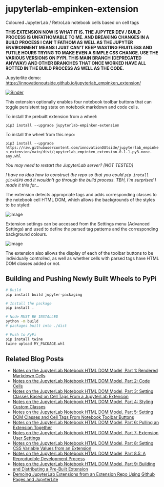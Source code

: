 # jupyterlab-empinken-extension
Coloured JupyterLab / RetroLab notebook cells based on cell tags

**THIS EXTENSION NOW IS WHAT IT IS. THE JUPYTER DEV / BUILD PROCESS IS UNFATHOMABLE TO ME. AND BREAKING CHANGES IN A BUILD PROCESS I CAN'T FATHOM AS WELL AS THE JUPYTER ENVIRONMENT MEANS I JUST CAN'T KEEP WASTING FRUITLESS AND FUTILE HOURS TRYING TO MAKE EVEN A SIMPLE CSS CHANGE. USE THE VARIOUS VERSIONS ON PYPI. THIS MAIN BRANCH (DEPRECATED ANYWAY) AND OTHER BRANCHES THAT ONCE WORKED HAVE ALL ROTTED IN THE BUILD PROCESS AS WELL AS THE CODE.**

Jupyterlite demo: https://innovationoutside.github.io/jupyterlab_empinken_extension/

[![Binder](https://mybinder.org/badge_logo.svg)](https://mybinder.org/v2/gh/innovationOUtside/jupyterlab_empinken_extension/HEAD?labpath=content%2Fdemo.ipynb)

This extension optionally enables four notebook toolbar buttons that can toggle persistent tag state on notebook markdown and code cells.

To install the prebuilt extension from a wheel:

`pip3 install --upgrade jupyterlab-empinken-extension`

To install the wheel from this repo:

`pip3 install --upgrade https://raw.githubusercontent.com/innovationOUtside/jupyterlab_empinken_extension/main/dist/jupyterlab_empinken_extension-0.1.1-py3-none-any.whl`

*You may need to restart the JupyterLab server? [NOT TESTED]*

*I have no idea how to construct the repo so that you could `pip install git+REPO` and it wouldn't go through the build process. TBH, I'm surprised I made it this far...*

The extension detects appropriate tags and adds corresponding classes to the notebook cell HTML DOM, which allows the backgrounds of the styles to be styled:

![image](https://user-images.githubusercontent.com/82988/162999814-f3b78849-5c5b-4399-940c-3a73048b40f6.png)

Extension settings can be accessed from the Settings menu (Advanced Settings) and used to define the parsed tag patterns and the corresponding background colours.

![image](https://user-images.githubusercontent.com/82988/163000240-66b291b9-d2b4-4565-9b01-c9785d6df3a8.png)

The extension also allows the display of each of the toolbar buttons to be individually controlled, as well as whether cells with parsed tags have HTML DOM classes added or not.  

## Building and Pushing Newly Built Wheels to PyPi

```bash
# Build
pip install build jupyter-packaging

# Install the package
pip install .

# Node MUST BE INSTALLED
python -m build
# packages built into ./dist

# Push to PyPi
pip install twine
twine upload MY_PACKAGE.whl
```

## Related Blog Posts

- [Notes on the JupyterLab Notebook HTML DOM Model, Part 1: Rendered Markdown Cells](https://blog.ouseful.info/2022/04/06/trying-to-make-sense-of-the-jupyterlab-notebook-html-dom-model-part-1-rendered-markdown-cells/)
- [Notes on the JupyterLab Notebook HTML DOM Model, Part 2: Code Cells](https://blog.ouseful.info/2022/04/07/trying-to-make-sense-of-the-jupyterlab-notebook-html-dom-model-part-2-code-cells/)
- [Notes on the JupyterLab Notebook HTML DOM Model, Part 3: Setting Classes Based on Cell Tags From a JupyterLab Extension](https://blog.ouseful.info/2022/04/07/notes-on-the-jupyterlab-notebook-html-dom-model-part-3-setting-classes-based-on-cell-tags-from-jupyterlab-extensions/)
- [Notes on the JupyterLab Notebook HTML DOM Model, Part 4: Styling Custom Classes](https://blog.ouseful.info/2022/04/08/notes-on-the-jupyterlab-notebook-html-dom-model-part-4-styling-custom-classes/)
- [Notes on the JupyterLab Notebook HTML DOM Model, Part 5: Setting DOM Classes and Cell Tags From Notebook Toolbar Buttons](https://blog.ouseful.info/2022/04/08/notes-on-the-jupyterlab-notebook-html-dom-model-part-5-setting-dom-classes-and-cell-tags-from-notebook-toolbar-buttons/)
- [Notes on the JupyterLab Notebook HTML DOM Model, Part 6: Pulling an Extension Together](https://blog.ouseful.info/2022/04/08/notes-on-the-jupyterlab-notebook-html-dom-model-part-6-pulling-an-extension-together/)
- [Notes on the JupyterLab Notebook HTML DOM Model, Part 7: Extension User Settings](https://blog.ouseful.info/2022/04/11/notes-on-the-jupyterlab-notebook-html-dom-model-part-7-extension-user-settings/)
- [Notes on the JupyterLab Notebook HTML DOM Model, Part 8: Setting CSS Variable Values from an Extension](https://blog.ouseful.info/2022/04/11/notes-on-the-jupyterlab-notebook-html-dom-model-part-8-setting-css-variable-values-from-an-extension/)
- [Notes on the JupyterLab Notebook HTML DOM Model, Part 8.5: A Reproducible Development Process](https://blog.ouseful.info/2022/04/12/notes-on-the-jupyterlab-notebook-html-dom-model-part-8-5-a-reproducible-development-process/)
- [Notes on the JupyterLab Notebook HTML DOM Model, Part 9: Building and Distributing a Pre-Built Extension](https://blog.ouseful.info/2022/04/12/notes-on-the-jupyterlab-notebook-html-dom-model-part-9-building-and-distributing-a-pre-built-extension/)
- [Demoing JupyterLab Extensions from an Extension Repo Using Github Pages and JupyterLite](https://blog.ouseful.info/2022/04/14/demoing-jupyterlab-extensions-from-an-extension-repo-using-github-pages-and-jupyerlite/)
